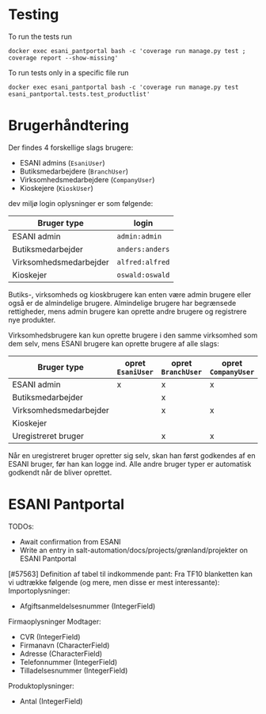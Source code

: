 <!--
SPDX-FileCopyrightText: 2023 Magenta ApS <info@magenta.dk>

SPDX-License-Identifier: MPL-2.0
-->

# Testing
To run the tests run
```
docker exec esani_pantportal bash -c 'coverage run manage.py test ; coverage report --show-missing'
```

To run tests only in a specific file run
```
docker exec esani_pantportal bash -c 'coverage run manage.py test esani_pantportal.tests.test_productlist'
```

# Brugerhåndtering
Der findes 4 forskellige slags brugere:
- ESANI admins (`EsaniUser`)
- Butiksmedarbejdere (`BranchUser`)
- Virksomhedsmedarbejdere (`CompanyUser`)
- Kioskejere (`KioskUser`)

dev miljø login oplysninger er som følgende:

| Bruger type             | login            |
|-------------------------|------------------|
| ESANI admin             | `admin:admin`    |
| Butiksmedarbejder       | `anders:anders`  |
| Virksomhedsmedarbejder  | `alfred:alfred`  |
| Kioskejer               | `oswald:oswald`  |

Butiks-, virksomheds og kioskbrugere kan enten være admin brugere eller også er de
almindelige brugere. Almindelige brugere har begrænsede rettigheder, mens admin brugere
kan oprette andre brugere og registrere nye produkter.

Virksomhedsbrugere kan kun oprette brugere i den samme virksomhed som dem selv, mens
ESANI brugere kan oprette brugere af alle slags:

| Bruger type             | opret `EsaniUser` | opret `BranchUser` | opret `CompanyUser` | opret `KioskUser` |
|-------------------------|---|---|----|----|
| ESANI admin             | x | x | x  | x  |
| Butiksmedarbejder       |   | x |    |    |
| Virksomhedsmedarbejder  |   | x | x  |    |
| Kioskejer               |   |   |    | x  |
| Uregistreret bruger     |   | x | x  | x  |

Når en uregistreret bruger opretter sig selv, skan han først godkendes af en ESANI
bruger, før han kan logge ind. Alle andre bruger typer er automatisk godkendt når de
bliver oprettet.


# ESANI Pantportal

TODOs:
* Await confirmation from ESANI
* Write an entry in salt-automation/docs/projects/grønland/projekter on ESANI Pantportal


[#57563] Definition af tabel til indkommende pant:
Fra TF10 blanketten kan vi udtrække følgende (og mere, men disse er mest interessante):
Importoplysninger:
  - Afgiftsanmeldelsesnummer (IntegerField)

Firmaoplysninger Modtager: 
  - CVR (IntegerField)
  - Firmanavn (CharacterField)
  - Adresse (CharacterField)
  - Telefonnummer (IntegerField)
  - Tilladelsesnummer (IntegerField)

Produktoplysninger:
  - Antal (IntegerField)
